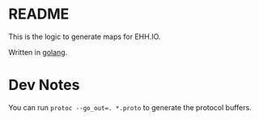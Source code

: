 # README #

This is the logic to generate maps for EHH.IO.

Written in [golang](https://golang.org/).

# Dev Notes
You can run `protoc --go_out=. *.proto` to generate the protocol buffers.